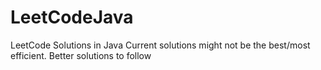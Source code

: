 # LeetCodeJava
LeetCode Solutions in Java
Current solutions might not be the best/most efficient. Better solutions to follow
